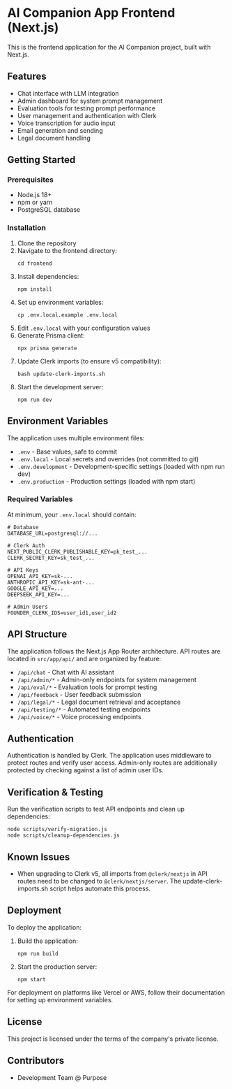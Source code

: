 # AI Companion App Frontend (Next.js)

This is the frontend application for the AI Companion project, built with Next.js.

## Features

- Chat interface with LLM integration
- Admin dashboard for system prompt management
- Evaluation tools for testing prompt performance
- User management and authentication with Clerk
- Voice transcription for audio input
- Email generation and sending
- Legal document handling

## Getting Started

### Prerequisites

- Node.js 18+ 
- npm or yarn
- PostgreSQL database

### Installation

1. Clone the repository
2. Navigate to the frontend directory:
   ```
   cd frontend
   ```
3. Install dependencies:
   ```
   npm install
   ```
4. Set up environment variables:
   ```
   cp .env.local.example .env.local
   ```
5. Edit `.env.local` with your configuration values
6. Generate Prisma client:
   ```
   npx prisma generate
   ```
7. Update Clerk imports (to ensure v5 compatibility):
   ```
   bash update-clerk-imports.sh
   ```
8. Start the development server:
   ```
   npm run dev
   ```

## Environment Variables

The application uses multiple environment files:

- `.env` - Base values, safe to commit
- `.env.local` - Local secrets and overrides (not committed to git)
- `.env.development` - Development-specific settings (loaded with npm run dev)
- `.env.production` - Production settings (loaded with npm start)

### Required Variables

At minimum, your `.env.local` should contain:

```
# Database
DATABASE_URL=postgresql://...

# Clerk Auth
NEXT_PUBLIC_CLERK_PUBLISHABLE_KEY=pk_test_...
CLERK_SECRET_KEY=sk_test_...

# API Keys
OPENAI_API_KEY=sk-...
ANTHROPIC_API_KEY=sk-ant-...
GOOGLE_API_KEY=...
DEEPSEEK_API_KEY=...

# Admin Users
FOUNDER_CLERK_IDS=user_id1,user_id2
```

## API Structure

The application follows the Next.js App Router architecture. API routes are located in `src/app/api/` and are organized by feature:

- `/api/chat` - Chat with AI assistant
- `/api/admin/*` - Admin-only endpoints for system management
- `/api/eval/*` - Evaluation tools for prompt testing
- `/api/feedback` - User feedback submission
- `/api/legal/*` - Legal document retrieval and acceptance
- `/api/testing/*` - Automated testing endpoints
- `/api/voice/*` - Voice processing endpoints

## Authentication

Authentication is handled by Clerk. The application uses middleware to protect routes and verify user access. Admin-only routes are additionally protected by checking against a list of admin user IDs.

## Verification & Testing

Run the verification scripts to test API endpoints and clean up dependencies:

```
node scripts/verify-migration.js
node scripts/cleanup-dependencies.js
```

## Known Issues

- When upgrading to Clerk v5, all imports from `@clerk/nextjs` in API routes need to be changed to `@clerk/nextjs/server`. The update-clerk-imports.sh script helps automate this process.

## Deployment

To deploy the application:

1. Build the application:
   ```
   npm run build
   ```

2. Start the production server:
   ```
   npm start
   ```

For deployment on platforms like Vercel or AWS, follow their documentation for setting up environment variables.

## License

This project is licensed under the terms of the company's private license.

## Contributors

- Development Team @ Purpose
